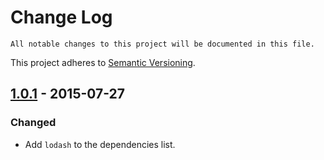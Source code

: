 # Change Log

	All notable changes to this project will be documented in this file.
This project adheres to [Semantic Versioning](http://semver.org/).

## [1.0.1] - 2015-07-27

### Changed

- Add `lodash` to the dependencies list.

[1.0.1]: https://github.com/resin-io/resin-sdk/compare/v1.0.0...v1.0.1

